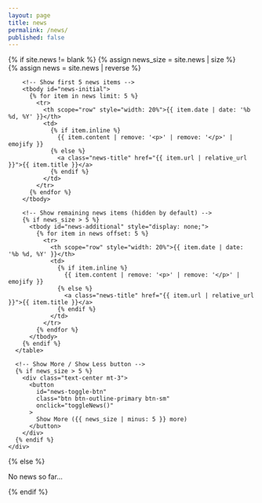 ```yaml
---
layout: page
title: news
permalink: /news/
published: false
---
```


<div class="news">
  {% if site.news != blank %}
    {% assign news_size = site.news | size %}
    <div class="table-responsive">
      <table class="table table-sm table-borderless">
        {% assign news = site.news | reverse %}
        
        <!-- Show first 5 news items -->
        <tbody id="news-initial">
          {% for item in news limit: 5 %}
            <tr>
              <th scope="row" style="width: 20%">{{ item.date | date: '%b %d, %Y' }}</th>
              <td>
                {% if item.inline %}
                  {{ item.content | remove: '<p>' | remove: '</p>' | emojify }}
                {% else %}
                  <a class="news-title" href="{{ item.url | relative_url }}">{{ item.title }}</a>
                {% endif %}
              </td>
            </tr>
          {% endfor %}
        </tbody>
        
        <!-- Show remaining news items (hidden by default) -->
        {% if news_size > 5 %}
          <tbody id="news-additional" style="display: none;">
            {% for item in news offset: 5 %}
              <tr>
                <th scope="row" style="width: 20%">{{ item.date | date: '%b %d, %Y' }}</th>
                <td>
                  {% if item.inline %}
                    {{ item.content | remove: '<p>' | remove: '</p>' | emojify }}
                  {% else %}
                    <a class="news-title" href="{{ item.url | relative_url }}">{{ item.title }}</a>
                  {% endif %}
                </td>
              </tr>
            {% endfor %}
          </tbody>
        {% endif %}
      </table>
      
      <!-- Show More / Show Less button -->
      {% if news_size > 5 %}
        <div class="text-center mt-3">
          <button 
            id="news-toggle-btn" 
            class="btn btn-outline-primary btn-sm"
            onclick="toggleNews()"
          >
            Show More ({{ news_size | minus: 5 }} more)
          </button>
        </div>
      {% endif %}
    </div>
  {% else %}
    <p>No news so far...</p>
  {% endif %}
</div>

<script>
function toggleNews() {
  const additionalNews = document.getElementById('news-additional');
  const toggleBtn = document.getElementById('news-toggle-btn');
  
  if (additionalNews.style.display === 'none') {
    additionalNews.style.display = 'table-row-group';
    toggleBtn.textContent = 'Show Less';
    toggleBtn.scrollIntoView({ behavior: 'smooth', block: 'center' });
  } else {
    additionalNews.style.display = 'none';
    toggleBtn.textContent = 'Show More ({{ news_size | minus: 5 }} more)';
    document.getElementById('news-initial').scrollIntoView({ behavior: 'smooth', block: 'start' });
  }
}
</script>

<style>
.btn-outline-primary {
  border-color: var(--global-theme-color);
  color: var(--global-theme-color);
}

.btn-outline-primary:hover {
  background-color: var(--global-theme-color);
  border-color: var(--global-theme-color);
  color: white;
}
</style>
